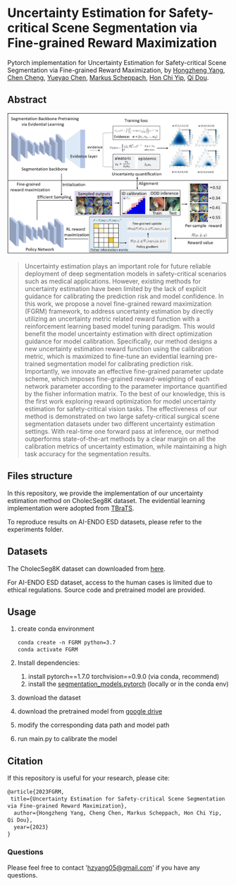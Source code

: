 # Uncertainty Estimation for Safety-critical Scene Segmentation via Fine-grained Reward Maximization
Pytorch implementation for Uncertainty Estimation for Safety-critical Scene Segmentation via Fine-grained Reward Maximization, by [Hongzheng Yang](https://github.com/HongZhengYang), [Chen Cheng](https://cchen-cc.github.io/), [Yueyao Chen](), [Markus Scheppach](),  [Hon Chi Yip](https://www.surgery.cuhk.edu.hk/profile.asp?alias=hcyip), [Qi Dou](http://www.cse.cuhk.edu.hk/~qdou/).  

## Abstract



![](assets/methods.png)

> Uncertainty estimation plays an important role for future reliable deployment of deep segmentation models in safety-critical scenarios such as medical applications. However, existing methods for uncertainty estimation have been limited by the lack of explicit guidance for calibrating the prediction risk and model confidence. In this work, we propose a novel fine-grained reward maximization (FGRM) framework, to address uncertainty estimation by directly utilizing an uncertainty metric related reward function with a reinforcement learning based model tuning paradigm. This would benefit the model uncertainty estimation with direct optimization guidance for model calibration. Specifically, our method designs a new uncertainty estimation reward function using the calibration metric, which is maximized to fine-tune an evidential learning pre-trained segmentation model for calibrating prediction risk. Importantly, we innovate an effective fine-grained parameter update scheme, which imposes fine-grained reward-weighting of each network parameter according to the parameter importance quantified by the fisher information matrix. To the best of our knowledge, this is the first work exploring reward optimization for model uncertainty estimation for safety-critical vision tasks. The effectiveness of our method is demonstrated on two large safety-critical surgical scene segmentation datasets under two different uncertainty estimation settings. With real-time one forward pass at inference, our method outperforms state-of-the-art methods by a clear margin on all the calibration metrics of uncertainty estimation, while maintaining a high task accuracy for the segmentation results.

## Files structure

In this repository, we provide the implementation of our uncertainty estimation method on CholecSeg8K dataset. The evidential learning implementation were adopted from [TBraTS](https://github.com/cocofeat/tbrats).

To reproduce results on AI-ENDO ESD datasets, please refer to the experiments folder.

## Datasets

The CholecSeg8K dataset can downloaded from [here](https://www.kaggle.com/datasets/newslab/cholecseg8k). 

For AI-ENDO ESD dataset, access to the human cases is limited due to ethical regulations. Source code and pretrained model are provided.


## Usage

1. create conda environment
   
       conda create -n FGRM python=3.7
       conda activate FGRM
   
2. Install dependencies:

   1. install pytorch==1.7.0 torchvision==0.9.0 (via conda, recommend)
   2. install the [segmentation_models.pytorch](https://github.com/qubvel/segmentation_models.pytorch) (locally or in the conda env)

3. download the dataset

4. download the pretrained model from [google drive](https://drive.google.com/drive/folders/1-Y63KlYmBsEQp5vz3gm2IjdY8TOvidCA?usp=sharing)

5. modify the corresponding data path and model path

6. run main.py to calibrate the model

## Citation

If this repository is useful for your research, please cite:

    @article{2023FGRM,
     title={Uncertainty Estimation for Safety-critical Scene Segmentation via Fine-grained Reward Maximization},
      author={Hongzheng Yang, Cheng Chen, Markus Scheppach, Hon Chi Yip, Qi Dou},
      year={2023}
    }  

### Questions

Please feel free to contact 'hzyang05@gmail.com' if you have any questions. 
